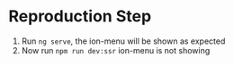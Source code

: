 # Reproduction Step

1. Run `ng serve`, the ion-menu will be shown as expected
2. Now run `npm run dev:ssr` ion-menu is not showing